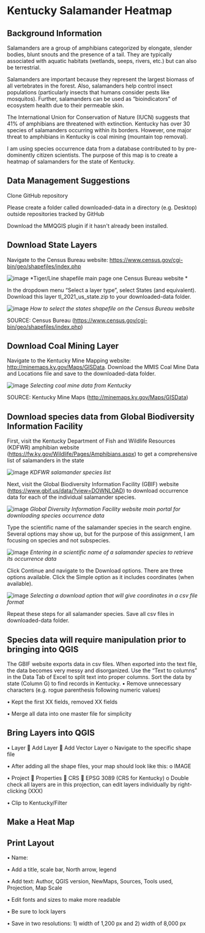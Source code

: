 # Kentucky Salamander Heatmap

## Background Information
Salamanders are a group of amphibians categorized by elongate, slender bodies, blunt snouts and the presence of a tail. They are typically associated with aquatic habitats (wetlands, seeps, rivers, etc.) but can also be terrestrial.

Salamanders are important because they represent the largest biomass of all vertebrates in the forest. Also, salamanders help control insect populations (particularly insects that humans consider pests like mosquitos). Further, salamanders can be used as “bioindicators” of ecosystem health due to their permeable skin.

 The International Union for Conservation of Nature (IUCN) suggests that 41% of amphibians are threatened with extinction. Kentucky has over 30 species of salamanders occurring within its borders. However, one major threat to amphibians in Kentucky is coal mining (mountain top removal).
 
 I am using species occurrence data from a database contributed to by pre-dominently citizen scientists. The purpose of this map is to create a heatmap of salamanders for the state of Kentucky. 


## Data Management Suggestions
Clone GitHub repository 

Please create a folder called downloaded-data in a directory (e.g. Desktop) outside repositories tracked by GitHub

Download the MMQGIS plugin if it hasn't already been installed.

## Download State Layers
Navigate to the Census Bureau website: https://www.census.gov/cgi-bin/geo/shapefiles/index.php 

![image](https://user-images.githubusercontent.com/115514033/205518902-45ed4b4b-58a6-4834-b0b2-fd2c57f3fa80.png)
*Tiger/Line shapefile main page one Census Bureau website * 

In the dropdown menu “Select a layer type”, select States (and equivalent). Download this layer tl_2021_us_state.zip to your downloaded-data folder.

![image](https://user-images.githubusercontent.com/115514033/205518968-a403b600-e66d-4845-93b8-156b30ab895e.png)
*How to select the states shapefile on the Census Bureau website*

SOURCE: Census Bureau (https://www.census.gov/cgi-bin/geo/shapefiles/index.php)


## Download Coal Mining Layer 
Navigate to the Kentucky Mine Mapping website: http://minemaps.ky.gov/Maps/GISData. Download the MMIS Coal Mine Data and Locations file and save to the downloaded-data folder. 

![image](https://user-images.githubusercontent.com/115514033/205520720-6e9e9b06-b8cb-4a9a-8173-98c79e04ac14.png)
*Selecting coal mine data from Kentucky*

SOURCE: Kentucky Mine Maps (http://minemaps.ky.gov/Maps/GISData) 

## Download species data from Global Biodiversity Information Facility
First, visit the Kentucky Department of Fish and Wildlife Resources (KDFWR) amphibian website (https://fw.ky.gov/Wildlife/Pages/Amphibians.aspx) to get a comprehensive list of salamanders in the state

![image](https://user-images.githubusercontent.com/115514033/205519225-d5f1f120-1ae9-4411-b1a1-2b36bb7e3f46.png)
*KDFWR salamander species list*

Next, visit the Global Biodiversity Information Facility (GBIF) website (https://www.gbif.us/data/?view=DOWNLOAD) to download occurrence data for each of the individual salamander species.

![image](https://user-images.githubusercontent.com/115514033/205519273-82da93d8-279d-4bae-a706-554020716fff.png)
*Global Diversity Information Facility website main portal for downloading species occurrence data*


Type the scientific name of the salamander species in the search engine. Several options may show up, but for the purpose of this assignment, I am focusing on species and not subspecies.


![image](https://user-images.githubusercontent.com/115514033/205519335-ce485a08-6d41-416b-a878-14c8a5c904ff.png)
*Entering in a scientific name of a salamander species to retrieve its occurrence data*


Click Continue and navigate to the Download options. There are three options available. Click the Simple option as it includes coordinates (when available).

![image](https://user-images.githubusercontent.com/115514033/205519381-b51be61f-7879-49eb-bdec-c8bacd3bbb94.png)
*Selecting a download option that will give coordinates in a csv file format*


Repeat these steps for all salamander species. Save all csv files in downloaded-data folder.


## Species data will require manipulation prior to bringing into QGIS
The GBIF website exports data in csv files. When exported into the text file, the data becomes very messy and disorganized. Use the “Text to columns” in the Data Tab of Excel to split text into proper columns. Sort the data by state (Column G) to find records in Kentucky. 
•	Remove unnecessary characters (e.g. rogue parenthesis following numeric values)

•	Kept the first XX fields, removed XX fields

•	Merge all data into one master file for simplicity 



## Bring Layers into QGIS
•	Layer  Add Layer  Add Vector Layer
    o	Navigate to the specific shape file

•	After adding all the shape files, your map should look like this:
    o	IMAGE

•	Project  Properties  CRS  EPSG 3089 (CRS for Kentucky)
    o	Double check all layers are in this projection, can edit layers individually by right-clicking (XXX)

•	Clip to Kentucky/Filter



## Make a Heat Map


## Print Layout
•	Name:

•	Add a title, scale bar, North arrow, legend

•	Add text: Author, QGIS version, NewMaps, Sources, Tools used, Projection, Map Scale

•	Edit fonts and sizes to make more readable

•	Be sure to lock layers

•	Save in two resolutions: 1) width of 1,200 px and 2) width of 8,000 px
